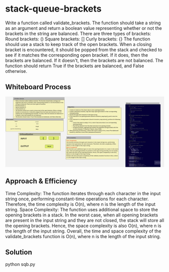 # stack-queue-brackets
 Write a function called validate_brackets. The function should take a string as an argument and return a boolean value representing whether or not the brackets in the string are balanced. There are three types of brackets:
Round brackets: ()
Square brackets: []
Curly brackets: {}
The function should use a stack to keep track of the open brackets. When a closing bracket is encountered, it should be popped from the stack and checked to see if it matches the corresponding open bracket. If it does, then the brackets are balanced. If it doesn't, then the brackets are not balanced.
The function should return True if the brackets are balanced, and False otherwise.

## Whiteboard Process
!['Whitebord'](cdc.jpg)

 
## Approach & Efficiency
Time Complexity: 
The function iterates through each character in the input string once, performing constant-time operations for each character. Therefore, the time complexity is O(n), where n is the length of the input string.
Space Complexity: 
The function uses additional space to store the opening brackets in a stack. In the worst case, when all opening brackets are present in the input string and they are not closed, the stack will store all the opening brackets. Hence, the space complexity is also O(n), where n is the length of the input string.
Overall, the time and space complexity of the validate_brackets function is O(n), where n is the length of the input string.
## Solution
  python sqb.py